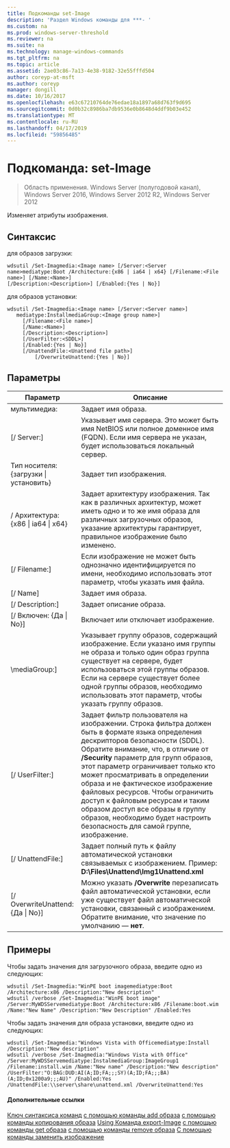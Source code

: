 ```yaml
---
title: Подкоманды set-Image
description: 'Раздел Windows команды для ***- '
ms.custom: na
ms.prod: windows-server-threshold
ms.reviewer: na
ms.suite: na
ms.technology: manage-windows-commands
ms.tgt_pltfrm: na
ms.topic: article
ms.assetid: 2ae03c86-7a13-4e38-9182-32e55fffd504
author: coreyp-at-msft
ms.author: coreyp
manager: dongill
ms.date: 10/16/2017
ms.openlocfilehash: e63c67210764de76edae18a1897a68d763f9d695
ms.sourcegitcommit: 0d0b32c8986ba7db9536e0b8648d4ddf9b03e452
ms.translationtype: MT
ms.contentlocale: ru-RU
ms.lasthandoff: 04/17/2019
ms.locfileid: "59856485"
---
```

# <a name="subcommand-set-image"></a>Подкоманда: set-Image

>Область применения. Windows Server (полугодовой канал), Windows Server 2016, Windows Server 2012 R2, Windows Server 2012

Изменяет атрибуты изображения.
## <a name="syntax"></a>Синтаксис
для образов загрузки:
```
wdsutil /Set-Imagmedia:<Image name> [/Server:<Server name>mediatype:Boot /Architecture:{x86 | ia64 | x64} [/Filename:<File name>] [/Name:<Name>] 
[/Description:<Description>] [/Enabled:{Yes | No}]
```
для образов установки:
```
wdsutil /Set-Imagmedia:<Image name> [/Server:<Server name>]
   mediatype:InstallmediaGroup:<Image group name>]
     [/Filename:<File name>]
     [/Name:<Name>]
     [/Description:<Description>]
     [/UserFilter:<SDDL>]
     [/Enabled:{Yes | No}]
     [/UnattendFile:<Unattend file path>]
         [/OverwriteUnattend:{Yes | No}]
```
## <a name="parameters"></a>Параметры
|Параметр|Описание|
|-------|--------|
мультимедиа:<Image name>|Задает имя образа.|
|[/ Server:<Server name>]|Указывает имя сервера. Это может быть имя NetBIOS или полное доменное имя (FQDN). Если имя сервера не указан, будет использоваться локальный сервер.|
Тип носителя: {загрузки &#124; установить}|Задает тип изображения.|
|/ Архитектура: {x86 &#124; ia64 &#124; x64}|Задает архитектуру изображения. Так как в различных архитектур, может иметь одно и то же имя образа для различных загрузочных образов, указание архитектуры гарантирует, правильное изображение было изменено.|
|[/ Filename:<File name>]|Если изображение не может быть однозначно идентифицируется по имени, необходимо использовать этот параметр, чтобы указать имя файла.|
|[/ Name]|Задает имя образа.|
|[/ Description:<Description>]|Задает описание образа.|
|[/ Включен: {Да &#124; No}]|Включает или отключает изображение.|
|\mediaGroup:<Image group name>]|Указывает группу образов, содержащий изображение. Если указано имя группы не образа и только один образ группа существует на сервере, будет использоваться этой группы образов. Если на сервере существует более одной группы образов, необходимо использовать этот параметр, чтобы указать группу образов.|
|[/ UserFilter:<SDDL>]|Задает фильтр пользователя на изображении. Строка фильтра должен быть в формате языка определения дескрипторов безопасности (SDDL). Обратите внимание, что, в отличие от **/Security** параметр для групп образов, этот параметр ограничивает только кто может просматривать в определении образа и не фактическое изображение файловых ресурсов. Чтобы ограничить доступ к файловым ресурсам и таким образом доступ все образы в группу образов, необходимо будет настроить безопасность для самой группе, изображение.|
|[/ UnattendFile:<Unattend file path>]|Задает полный путь к файлу автоматической установки связываемых с изображением. Пример: **D:\Files\Unattend\Img1Unattend.xml**|
|[/ OverwriteUnattend: {Да &#124; No}]|Можно указать **/Overwrite** перезаписать файл автоматической установки, если уже существует файл автоматической установки, связанный с изображением. Обратите внимание, что значение по умолчанию — **нет**.|
## <a name="BKMK_examples"></a>Примеры
Чтобы задать значения для загрузочного образа, введите одно из следующих:
```
wdsutil /Set-Imagmedia:"WinPE boot imagemediatype:Boot /Architecture:x86 /Description:"New description"
wdsutil /verbose /Set-Imagmedia:"WinPE boot image" /Server:MyWDSServemediatype:Boot /Architecture:x86 /Filename:boot.wim 
/Name:"New Name" /Description:"New Description" /Enabled:Yes
```
Чтобы задать значения для образа установки, введите одно из следующих:
```
wdsutil /Set-Imagmedia:"Windows Vista with Officemediatype:Install /Description:"New description" 
wdsutil /verbose /Set-Imagmedia:"Windows Vista with Office" /Server:MyWDSServemediatype:InstalmediaGroup:ImageGroup1 
/Filename:install.wim /Name:"New name" /Description:"New description" /UserFilter:"O:BAG:DUD:AI(A;ID;FA;;;SY)(A;ID;FA;;;BA)(A;ID;0x1200a9;;;AU)" /Enabled:Yes /UnattendFile:\\server\share\unattend.xml /OverwriteUnattend:Yes
```
#### <a name="additional-references"></a>Дополнительные ссылки
[Ключ синтаксиса команд](command-line-syntax-key.md)
[с помощью команды add образа](using-the-add-image-command.md)
[с помощью команды копирования образа](using-the-copy-image-command.md)
[Using Команда export-Image](using-the-export-image-command.md)
[с помощью команды get образа](using-the-get-image-command.md)
[с помощью команды remove образа](using-the-remove-image-command.md) 
 [ С помощью команды заменить изображение](using-the-replace-image-command.md)
